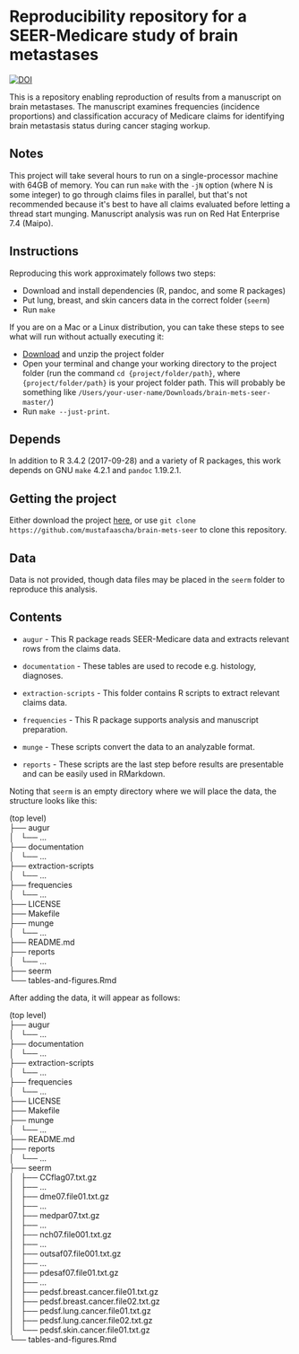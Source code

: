 # Reproducibility repository for a SEER-Medicare study of brain metastases

[![DOI](https://zenodo.org/badge/DOI/10.5281/zenodo.1300053.svg)](https://doi.org/10.5281/zenodo.1300053)

This is a repository enabling reproduction of results from a manuscript on brain metastases. The manuscript examines frequencies (incidence proportions) and classification accuracy of Medicare claims for identifying brain metastasis status during cancer staging workup.

## Notes  

This project will take several hours to run on a single-processor machine with 64GB of memory. You can run `make` with the `-jN` option (where N is some integer) to go through claims files in parallel, but that's not recommended because it's best to have all claims evaluated before letting a thread start munging. Manuscript analysis was run on Red Hat Enterprise 7.4 (Maipo).     

## Instructions 

Reproducing this work approximately follows two steps: 
- Download and install dependencies (R, pandoc, and some R packages)
- Put lung, breast, and skin cancers data in the correct folder (`seerm`)
- Run `make` 

If you are on a Mac or a Linux distribution, you can take these steps to see what will run without actually executing it:     
- [Download](https://github.com/mustafaascha/brain-mets-seer/archive/master.zip) and unzip the project folder   
- Open your terminal and change your working directory to the project folder (run the command `cd {project/folder/path}`, where `{project/folder/path}` is your project folder path. This will probably be something like `/Users/your-user-name/Downloads/brain-mets-seer-master/`)    
- Run `make --just-print`.     

## Depends

In addition to R 3.4.2 (2017-09-28) and a variety of R packages, this work depends on GNU `make` 4.2.1 and `pandoc` 1.19.2.1.          

## Getting the project

Either download the project [here](https://github.com/mustafaascha/brain-mets-seer/archive/master.zip), or use `git clone https://github.com/mustafaascha/brain-mets-seer` to clone this repository. 

## Data  

Data is not provided, though data files may be placed in the `seerm` folder to reproduce this analysis. 


## Contents

- `augur` - This R package reads SEER-Medicare data and extracts relevant rows from the claims data.      

- `documentation` - These tables are used to recode e.g. histology, diagnoses.     

- `extraction-scripts` - This folder contains R scripts to extract relevant claims data.     

- `frequencies` - This R package supports analysis and manuscript preparation.    

- `munge` - These scripts convert the data to an analyzable format.     

- `reports` - These scripts are the last step before results are presentable and can be easily used in RMarkdown.    

Noting that `seerm` is an empty directory where we will place the data, the structure looks like this: 

(top level)   
├── augur    
│   └── ...    
├── documentation    
│   └── ...    
├── extraction-scripts    
│   └── ...    
├── frequencies    
│   └── ...    
├── LICENSE    
├── Makefile    
├── munge    
│   └── ...    
├── README.md    
├── reports    
│   └── ...    
├── seerm     
└── tables-and-figures.Rmd      
  
After adding the data, it will appear as follows: 


(top level)    
├── augur     
│   └── ...     
├── documentation    
│   └── ...    
├── extraction-scripts    
│   └── ...    
├── frequencies    
│   └── ...    
├── LICENSE    
├── Makefile    
├── munge    
│   └── ...    
├── README.md    
├── reports    
│   └── ...    
├── seerm     
│   ├── CCflag07.txt.gz    
│   ├── ...    
│   ├── dme07.file01.txt.gz    
│   ├── ...    
│   ├── medpar07.txt.gz    
│   ├── ...    
│   ├── nch07.file001.txt.gz    
│   ├── ...    
│   ├── outsaf07.file001.txt.gz    
│   ├── ...    
│   ├── pdesaf07.file01.txt.gz    
│   ├── ...    
│   ├── pedsf.breast.cancer.file01.txt.gz    
│   ├── pedsf.breast.cancer.file02.txt.gz    
│   ├── pedsf.lung.cancer.file01.txt.gz    
│   ├── pedsf.lung.cancer.file02.txt.gz    
│   └── pedsf.skin.cancer.file01.txt.gz    
└── tables-and-figures.Rmd       



